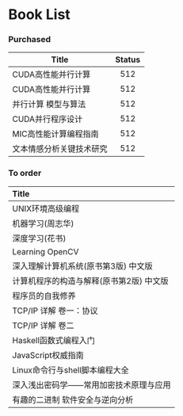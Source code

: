 # Book List


### Purchased 

| Title        | Status |
| ------------ | :----: |
| CUDA高性能并行计算  |  512   |
| CUDA高性能并行计算  |  512   |
| 并行计算 模型与算法   |  512   |
| CUDA并行程序设计   |  512   |
| MIC高性能计算编程指南 |  512   |
| 文本情感分析关键技术研究 |  512   |



### To order

| Title                  |
| :--------------------- |
| UNIX环境高级编程             |
| 机器学习(周志华)              |
| 深度学习(花书)               |
| Learning OpenCV        |
| 深入理解计算机系统(原书第3版) 中文版   |
| 计算机程序的构造与解释(原书第2版) 中文版 |
| 程序员的自我修养               |
| TCP/IP 详解 卷一：协议        |
| TCP/IP 详解 卷二           |
| Haskell函数式编程入门         |
| JavaScript权威指南         |
| Linux命令行与shell脚本编程大全   |
| 深入浅出密码学——常用加密技术原理与应用   |
| 有趣的二进制 软件安全与逆向分析       |
